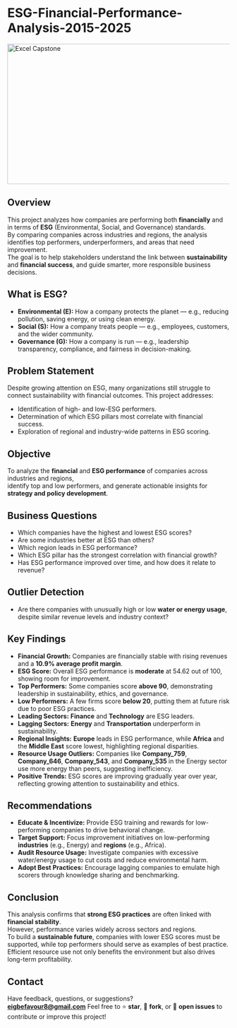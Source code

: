 # ESG-Financial-Performance-Analysis-2015-2025
<img width="575" height="318" alt="Excel Capstone" src="https://github.com/user-attachments/assets/6e24d3e0-0ad3-43b1-9cdf-39f21afaacf8" />

## Overview  
This project analyzes how companies are performing both **financially** and in terms of **ESG** (Environmental, Social, and Governance) standards.  
By comparing companies across industries and regions, the analysis identifies top performers, underperformers, and areas that need improvement.  
The goal is to help stakeholders understand the link between **sustainability** and **financial success**, and guide smarter, more responsible business decisions.

## What is ESG?

- **Environmental (E):** How a company protects the planet — e.g., reducing pollution, saving energy, or using clean energy.  
- **Social (S):** How a company treats people — e.g., employees, customers, and the wider community.  
- **Governance (G):** How a company is run — e.g., leadership transparency, compliance, and fairness in decision-making.

## Problem Statement  

Despite growing attention on ESG, many organizations still struggle to connect sustainability with financial outcomes. This project addresses:
- Identification of high- and low-ESG performers.  
- Determination of which ESG pillars most correlate with financial success.  
- Exploration of regional and industry-wide patterns in ESG scoring.

## Objective  

To analyze the **financial** and **ESG performance** of companies across industries and regions,  
identify top and low performers, and generate actionable insights for **strategy and policy development**.

## Business Questions  

- Which companies have the highest and lowest ESG scores?  
- Are some industries better at ESG than others?  
- Which region leads in ESG performance?  
- Which ESG pillar has the strongest correlation with financial growth?  
- Has ESG performance improved over time, and how does it relate to revenue?
  
## Outlier Detection  

- Are there companies with unusually high or low **water or energy usage**, despite similar revenue levels and industry context?

## Key Findings  

- **Financial Growth:** Companies are financially stable with rising revenues and a **10.9% average profit margin**.  
- **ESG Score:** Overall ESG performance is **moderate** at 54.62 out of 100, showing room for improvement.  
- **Top Performers:** Some companies score **above 90**, demonstrating leadership in sustainability, ethics, and governance.  
- **Low Performers:** A few firms score **below 20**, putting them at future risk due to poor ESG practices.  
- **Leading Sectors:** **Finance** and **Technology** are ESG leaders.  
- **Lagging Sectors:** **Energy** and **Transportation** underperform in sustainability.  
- **Regional Insights:** **Europe** leads in ESG performance, while **Africa** and the **Middle East** score lowest, highlighting regional disparities.  
- **Resource Usage Outliers:** Companies like **Company_759**, **Company_646**, **Company_543**, and **Company_535** in the Energy sector use more energy than peers, suggesting inefficiency.  
- **Positive Trends:** ESG scores are improving gradually year over year, reflecting growing attention to sustainability and ethics.

## Recommendations  

- **Educate & Incentivize:** Provide ESG training and rewards for low-performing companies to drive behavioral change.  
- **Target Support:** Focus improvement initiatives on low-performing **industries** (e.g., Energy) and **regions** (e.g., Africa).  
- **Audit Resource Usage:** Investigate companies with excessive water/energy usage to cut costs and reduce environmental harm.  
- **Adopt Best Practices:** Encourage lagging companies to emulate high scorers through knowledge sharing and benchmarking.

## Conclusion  

This analysis confirms that **strong ESG practices** are often linked with **financial stability**.  
However, performance varies widely across sectors and regions.  
To build a **sustainable future**, companies with lower ESG scores must be supported, while top performers should serve as examples of best practice.  
Efficient resource use not only benefits the environment but also drives long-term profitability.

## Contact  
Have feedback, questions, or suggestions?  
**eigbefavour8@gmail.com**
Feel free to ⭐ **star**, 🍴 **fork**, or 🐛 **open issues** to contribute or improve this project!
